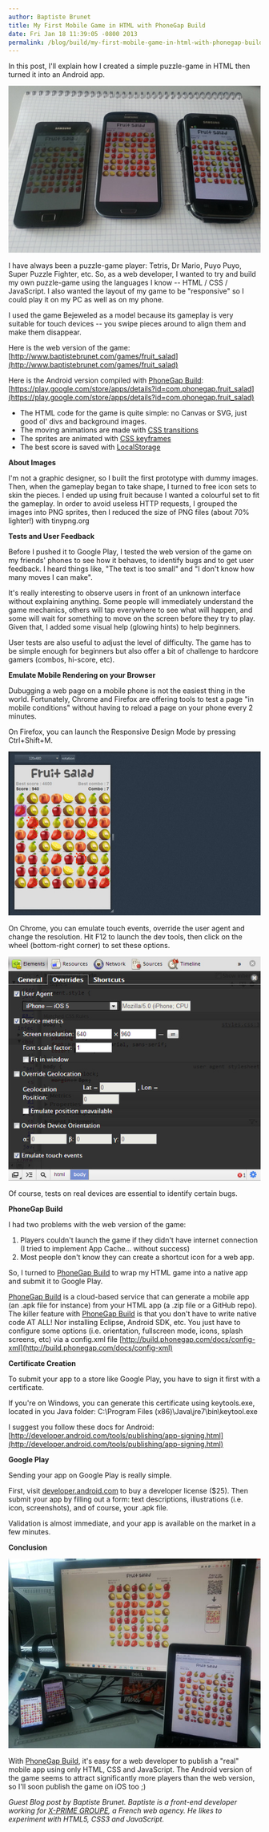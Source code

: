 ```yaml
---
author: Baptiste Brunet
title: My First Mobile Game in HTML with PhoneGap Build
date: Fri Jan 18 11:39:05 -0800 2013
permalink: /blog/build/my-first-mobile-game-in-html-with-phonegap-build/
---
```


In this post, I'll explain how I created a simple puzzle-game in HTML then turned it into an Android app.

<!-- end-slug -->

![devices](/uploads/blog/build/2013/01/telephones.jpg)


I have always been a puzzle-game player: Tetris, Dr Mario, Puyo Puyo, Super Puzzle Fighter, etc. So, as a web developer, I wanted to try and build my own puzzle-game using the languages I know -- HTML / CSS / JavaScript. I also wanted the layout of my game to be "responsive" so I could play it on my PC as well as on my phone.

I used the game Bejeweled as a model because its gameplay is very suitable for touch devices -- you swipe pieces around to align them and make them disappear.

Here is the web version of the game: [http://www.baptistebrunet.com/games/fruit_salad](http://www.baptistebrunet.com/games/fruit_salad)

Here is the Android version compiled with [PhoneGap Build](http://build.phonegap.com): [https://play.google.com/store/apps/details?id=com.phonegap.fruit_salad](https://play.google.com/store/apps/details?id=com.phonegap.fruit_salad)

- The HTML code for the game is quite simple: no Canvas or SVG, just good ol' divs and background images.
- The moving animations are made with [CSS transitions](https://developer.mozilla.org/en-US/docs/CSS/Using_CSS_transitions)
- The sprites are animated with [CSS keyframes](https://developer.mozilla.org/en-US/docs/CSS/@keyframes)
- The best score is saved with [LocalStorage](http://coding.smashingmagazine.com/2010/10/11/local-storage-and-how-to-use-it/)

**About Images**

I'm not a graphic designer, so I built the first prototype with dummy images. Then, when the gameplay began to take shape, I turned to free icon sets to skin the pieces. I ended up using fruit because I wanted a colourful set to fit the gameplay. In order to avoid useless HTTP requests, I grouped the images into PNG sprites, then I reduced the size of PNG files (about 70% lighter!) with tinypng.org

**Tests and User Feedback**

Before I pushed it to Google Play, I tested the web version of the game on my friends' phones to see how it behaves, to identify bugs and to get user feedback. I heard things like, "The text is too small" and "I don't know how many moves I can make".

It's really interesting to observe users in front of an unknown interface without explaining anything. Some people will immediately understand the game mechanics, others will tap everywhere to see what will happen, and some will wait for something to move on the screen before they try to play.  Given that, I added some visual help (glowing hints) to help beginners.

User tests are also useful to adjust the level of difficulty. The game has to be simple enough for beginners but also offer a bit of challenge to hardcore gamers (combos, hi-score, etc).

**Emulate Mobile Rendering on your Browser**

Dubugging a web page on a mobile phone is not the easiest thing in the world. Fortunately, Chrome and Firefox are offering tools to test a page "in mobile conditions" without having to reload a page on your phone every 2 minutes.

On Firefox, you can launch the Responsive Design Mode by pressing Ctrl+Shift+M. 

![firefox](/uploads/blog/build/2013/01/firefox_mode_responsive.jpg)

On Chrome, you can emulate touch events, override the user agent and change the resolution. Hit F12 to launch the dev tools, then click on the wheel (bottom-right corner) to set these options.

![chrome dev tools](/uploads/blog/build/2013/01/chrome_dev_tools.jpg)

Of course, tests on real devices are essential to identify certain bugs.

**PhoneGap Build**

I had two problems with the web version of the game:

1. Players couldn't launch the game if they didn't have internet connection (I tried to implement App Cache... without success)
2. Most people don't know they can create a shortcut icon for a web app.

So, I turned to [PhoneGap Build](http://build.phonegap.com) to wrap my HTML game into a native app and submit it to Google Play.

[PhoneGap Build](http://build.phonegap.com) is a cloud-based service that can generate a mobile app (an .apk file for instance) from your HTML app (a .zip file or a GitHub repo). The killer feature with [PhoneGap Build](http://build.phonegap.com) is that you don't have to write native code AT ALL! Nor installing Eclipse, Android SDK, etc. You just have to configure some options (i.e. orientation, fullscreen mode, icons, splash screens, etc) via a config.xml file [http://build.phonegap.com/docs/config-xml](http://build.phonegap.com/docs/config-xml)

**Certificate Creation**

To submit your app to a store like Google Play, you have to sign it first with a certificate.

If you're on Windows, you can generate this certificate using keytools.exe, located in you Java folder:
C:\Program Files (x86)\Java\jre7\bin\keytool.exe

I suggest you follow these docs for Android: [http://developer.android.com/tools/publishing/app-signing.html](http://developer.android.com/tools/publishing/app-signing.html)

**Google Play**

Sending your app on Google Play is really simple.

First, visit [developer.android.com](http://developer.android.com) to buy a developer license ($25). Then submit your app by filling out a form: text descriptions, illustrations (i.e. icon, screenshots), and of course, your .apk file.

Validation is almost immediate, and your app is available on the market in a few minutes.

**Conclusion**

![devices](/uploads/blog/build/2013/01/bureau.jpg)

With [PhoneGap Build](http://build.phonegap.com), it's easy for a web developer to publish a "real" mobile app using only HTML, CSS and JavaScript. The Android version of the game seems to attract significantly more players than the web version, so I'll soon publish the game on iOS too ;)

*Guest Blog post by Baptiste Brunet. Baptiste is a front-end developer working for [X-PRIME GROUPE](http://www.xprimegroupe.com), a French web agency. He likes to experiment with HTML5, CSS3 and JavaScript.*

